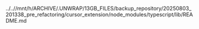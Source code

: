 ../..//mnt/h/ARCHIVE/.UNWRAP/13GB_FILES/backup_repository/20250803_201338_pre_refactoring/cursor_extension/node_modules/typescript/lib/README.md
